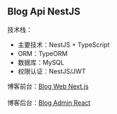 ## Blog Api NestJS

技术栈：

- 主要技术：NestJS + TypeScript
- ORM：TypeORM
- 数据库：MySQL
- 权限认证：NestJS/JWT

博客前台：[Blog Web Next.js](https://github.com/KangodYan/blog-web-nextjs)
<br/><br/>
博客后台：[Blog Admin React](https://github.com/KangodYan/blog-admin-react)
